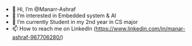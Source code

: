 - 👋 Hi, I’m @Manarr-Ashraf
- 👀 I’m interested in Embedded system & AI
- 🌱 I’m currently Student in my 2nd year in CS major
- 📫 How to reach me on LinkedIn (https://www.linkedin.com/in/manar-ashraf-967706280/)

<!---
Manarr-Ashraf/Manarr-Ashraf is a ✨ special ✨ repository because its `README.md` 
--->
